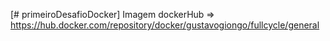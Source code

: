 [# primeiroDesafioDocker] Imagem dockerHub => https://hub.docker.com/repository/docker/gustavogiongo/fullcycle/general